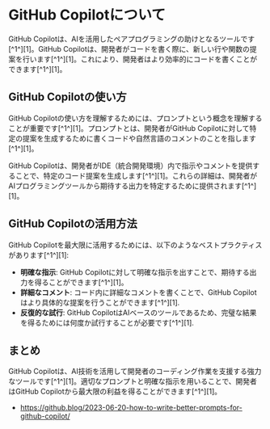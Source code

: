 # GitHub Copilotについて

GitHub Copilotは、AIを活用したペアプログラミングの助けとなるツールです[^1^][1]。GitHub Copilotは、開発者がコードを書く際に、新しい行や関数の提案を行います[^1^][1]。これにより、開発者はより効率的にコードを書くことができます[^1^][1]。

## GitHub Copilotの使い方

GitHub Copilotの使い方を理解するためには、プロンプトという概念を理解することが重要です[^1^][1]。プロンプトとは、開発者がGitHub Copilotに対して特定の提案を生成するために書くコードや自然言語のコメントのことを指します[^1^][1]。

GitHub Copilotは、開発者がIDE（統合開発環境）内で指示やコメントを提供することで、特定のコード提案を生成します[^1^][1]。これらの詳細は、開発者がAIプログラミングツールから期待する出力を特定するために提供されます[^1^][1]。

## GitHub Copilotの活用方法

GitHub Copilotを最大限に活用するためには、以下のようなベストプラクティスがあります[^1^][1]:

- **明確な指示**: GitHub Copilotに対して明確な指示を出すことで、期待する出力を得ることができます[^1^][1]。
- **詳細なコメント**: コード内に詳細なコメントを書くことで、GitHub Copilotはより具体的な提案を行うことができます[^1^][1].
- **反復的な試行**: GitHub CopilotはAIベースのツールであるため、完璧な結果を得るためには何度か試行することが必要です[^1^][1].

## まとめ

GitHub Copilotは、AI技術を活用して開発者のコーディング作業を支援する強力なツールです[^1^][1]。適切なプロンプトと明確な指示を用いることで、開発者はGitHub Copilotから最大限の利益を得ることができます[^1^][1]。

- https://github.blog/2023-06-20-how-to-write-better-prompts-for-github-copilot/